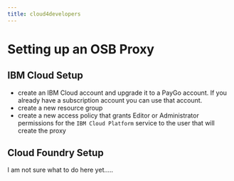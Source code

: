 ```yaml
---
title: cloud4developers
---
```


# Setting up an OSB Proxy

## IBM Cloud Setup
- create an IBM Cloud account and upgrade it to a PayGo account.  If you already have a subscription account you can use that account.
- create a new resource group
- create a new access policy that grants Editor or Administrator permissions for the `IBM Cloud Platform` service to the user that will create the proxy

## Cloud Foundry Setup

I am not sure what to do here yet.....